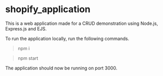 # shopify_application


This is a web application made for a CRUD demonstration using Node.js, Express.js and EJS.

To run the application locally, run the following commands.

> npm i

> npm start

The application should now be running on port 3000.
